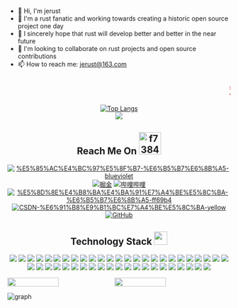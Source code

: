 - 👋 Hi, I'm jerust
- 👀 I'm a rust fanatic and working towards creating a historic open source project one day
- 🌱 I sincerely hope that rust will develop better and better in the near future
- 💞️ I'm looking to collaborate on rust projects and open source contributions
- 📫 How to reach me: jerust@163.com

<h2 align="center">
  <marquee>
    <b>
      <font color="#e66b6d">双</font>
      <font color="#e66d98">手</font>
      <font color="#e66cc6">合</font>
      <font color="#cc6de6">十</font>
      <font color="#9770e6">成</font>
      <font color="#6d93e6">为</font>
      <font color="#6fcde6">自</font>
      <font color="#72e6b6">己</font>
      <font color="#72e689">的</font>
      <font color="#99e670">神</font>, 
      <font color="#cde670">自</font>
      <font color="#e6df72">己</font>
      <font color="#e6c073">所</font>
      <font color="#e6a271">信</font>
      <font color="#e6796f">念</font>
      <font color="#e65454">的</font>
      <font color="#e63333">即</font>
      <font color="#e62c2c">是</font>
      <font color="#e60101">信</font>
      <font color="#e60101">仰</font>
    </b> 
  </marquee>
</h2>


<div align="center">
  <a href="https://github.com/jerust/github-readme-stats">
    <img src="https://github-readme-stats.vercel.app/api/top-langs/?username=jerust&layout=compact&theme=tokyonight" alt="Top Langs" />
  </a>
</div>


<div align="center">
  <img src="https://github-readme-stats.vercel.app/api?username=jerust&show_icons=true&theme=tokyonight" />
</div>

<!-- 联系我 -->
<h2 align="center">Reach Me On <img src="https://img-blog.csdnimg.cn/f7384c88956d4378b72e47548e19c9f8.gif" alt="f7384c88956d4378b72e47548e19c9f8.gif" width="50" /></h2>
<p align="center">
  <a href=""><img src="https://img.shields.io/badge/%E5%85%AC%E4%BC%97%E5%8F%B7-%E6%B5%B7%E6%8B%A5-blueviolet" alt="%E5%85%AC%E4%BC%97%E5%8F%B7-%E6%B5%B7%E6%8B%A5-blueviolet" /></a>
  <a href=""><img src="https://img.shields.io/badge/juejin-%E6%8E%98%E9%87%91-blue.svg" alt="掘金" /></a>
  <a href=""><img src="https://img.shields.io/badge/bilibili-%E5%93%94%E5%93%A9%E5%93%94%E5%93%A9-critical" alt="哔哩哔哩" /></a>
<a href=""><img src="https://img.shields.io/badge/%E5%8D%8E%E4%B8%BA%E4%BA%91%E7%A4%BE%E5%8C%BA-%E6%B5%B7%E6%8B%A5-ff69b4" alt="%E5%8D%8E%E4%B8%BA%E4%BA%91%E7%A4%BE%E5%8C%BA-%E6%B5%B7%E6%8B%A5-ff69b4" /></a>
  <a href=""><img src="https://img.shields.io/badge/CSDN-%E6%91%B8%E9%B1%BC%E7%A4%BE%E5%8C%BA-yellow" alt="CSDN-%E6%91%B8%E9%B1%BC%E7%A4%BE%E5%8C%BA-yellow" /></a>
<a href=""><img src="https://img.shields.io/badge/GitHub-%E5%AD%98%E5%82%A8%E5%BA%93-black.svg" alt="GitHub" /></a>
</p>

<!-- 技术栈 -->
<h2 align="center">Technology Stack <img src="https://media.giphy.com/media/WUlplcMpOCEmTGBtBW/giphy.gif" width="30"></h2>
<p align="center">
  <img src="https://img.shields.io/badge/-Rust-%23E44D27?style=flat-square&logo=rust&logoColor=ffffff"/>
  <img src="https://img.shields.io/badge/-Go-blue?style=flat-square&logo=go&logoColor=ffffff"/>
  <img src="https://img.shields.io/badge/-Python-%23E44D27?style=flat-square&logo=python&logoColor=ffffff"/>
  <img src="https://img.shields.io/badge/c-%2300599C?style=flat-square&logo=c&logoColor=white"/>
  <img src="https://img.shields.io/badge/c++-%2300599C?style=flat-square&logo=c%2B%2B&logoColor=white"/>
  <img src="https://img.shields.io/badge/-HTML5-%23E44D27?style=flat-square&logo=html5&logoColor=ffffff"/>
  <img src="https://img.shields.io/badge/-CSS3-%231572B6?style=flat-square&logo=css3"/>
  <img src="https://img.shields.io/badge/-Git-black?style=flat-square&logo=git"/>
  <img src="https://img.shields.io/badge/-GitHub-181717?style=flat-square&logo=github"/>
  <img src="https://img.shields.io/badge/-GitLab-FCA121?style=flat-square&logo=gitlab"/>
  <img src="https://img.shields.io/badge/-Redis-black?style=flat-square&logo=Redis"/>
  <img src="https://img.shields.io/badge/-MySQL-black?style=flat-square&logo=mysql"/>
  <img src="https://img.shields.io/badge/-Oracle-black?style=flat-square&logo=oracle"/>
  <img src="https://img.shields.io/badge/-GraphQL-E10098?style=flat-square&logo=graphql"/>
  <img src="https://img.shields.io/badge/-PostgreSQL-336791?style=flat-square&logo=postgresql"/>
  <img src="https://img.shields.io/badge/-Docker-black?style=flat-square&logo=docker"/>
  <img src="https://img.shields.io/badge/-Nginx-%23009639?style=flat-square&logo=nginx&logoColor=white"/>
  <img src="https://img.shields.io/badge/PyTorch-%23EE4C2C?style=flat-square&logo=PyTorch&logoColor=white"/>
  <img src="https://img.shields.io/badge/TensorFlow-%23FF6F00?style=flat-square&logo=TensorFlow&logoColor=white"/>
  <img src="https://img.shields.io/badge/Keras-%23D00000?style=flat-square&logo=Keras&logoColor=white"/>
  <img src="https://img.shields.io/badge/scikit--learn-%23F7931E?style=flat-square&logo=scikit-learn&logoColor=white"/>
  <img src="https://img.shields.io/badge/SciPy-%230C55A5?style=flat-square&logo=scipy&logoColor=%white"/>
  <img src="https://img.shields.io/badge/pandas-%23150458?style=flat-square&logo=pandas&logoColor=white"/>
  <img src="https://img.shields.io/badge/numpy-%23013243?style=flat-square&logo=numpy&logoColor=white"/>
  <img src="https://img.shields.io/badge/django-%23092E20?style=flat-square&logo=django&logoColor=white"/>
  <img src="https://img.shields.io/badge/flask-%23000?style=flat-square&logo=flask&logoColor=white"/>
  <img src="https://img.shields.io/badge/Anaconda-%2344A833?style=flat-square&logo=anaconda&logoColor=white"/>
  <img src="https://img.shields.io/badge/-VSCode-%23007ACC?style=flat-square&logo=visual-studio-code"/>
  <img src="https://img.shields.io/badge/VIM-%2311AB00?style=flat-square&logo=vim&logoColor=white"/>
  <img src="https://img.shields.io/badge/sublime_text-%23575757?style=flat-square&logo=sublime-text&logoColor=important"/>
  <img src="https://img.shields.io/badge/CLion-black?style=flat-square&logo=clion&logoColor=white"/>
  <img src="https://img.shields.io/badge/pycharm-143?style=flat-square&logo=pycharm&logoColor=black&color=black&labelColor=green"/>
  <img src="https://img.shields.io/badge/jupyter-%23FA0F00?style=flat-square&logo=jupyter&logoColor=white"/>
  <img src="https://img.shields.io/badge/Notepad++-90E59A?style=flat-square&logo=notepad%2b%2b&logoColor=black"/>
  <img src="https://img.shields.io/badge/markdown-%23000000?style=flat-square&logo=markdown&logoColor=white"/>
  <img src="https://img.shields.io/badge/-Stackoverflow-FE7A16?style=flat-square&logo=stack-overflow&logoColor=white"/>
  <img src="https://img.shields.io/badge/Reddit-%23FF4500?style=flat-square&logo=Reddit&logoColor=white"/>
  <img src="https://img.shields.io/badge/Kaggle-035a7d?style=flat-square&logo=kaggle&logoColor=white"/>
  <img src="https://img.shields.io/badge/Arch%20Linux-1793D1?logo=arch-linux&logoColor=fff&style=flat-square"/>
  <img src="https://img.shields.io/badge/cent%20os-002260?style=flat-square&logo=centos&logoColor=F0F0F0"/>
  <img src="https://img.shields.io/badge/Linux-FCC624?style=flat-square&logo=linux&logoColor=black"/>
  <img src="https://img.shields.io/badge/mac%20os-000000?style=flat-square&logo=macos&logoColor=F0F0F0"/>
  <img src="https://img.shields.io/badge/-OpenBSD-%23FCC771?style=flat-square&logo=openbsd&logoColor=black"/>
  <img src="https://img.shields.io/badge/openSUSE-%2364B345?style=flat-square&logo=openSUSE&logoColor=white"/>
  <img src="https://img.shields.io/badge/Red%20Hat-EE0000?style=flat-square&logo=redhat&logoColor=white"/>
  <img src="https://img.shields.io/badge/Ubuntu-E95420?style=flat-square&logo=ubuntu&logoColor=white"/>
</p>

<!-- 
<p align = "center">
<img width="50%" src="https://github-readme-streak-stats.herokuapp.com/?user=jerust&show_icons=true&locale=en&layout=compact&theme=radical&line_height=0" />
</p>
-->

<div style="display: flex; width:100%">
  <img style="width:48%" src="https://github-contributor-stats.vercel.app/api?username=jerust&title_color=3498db&text_color=2ecc71&icon_color=3498db&bg_color=00000000&hide_border=true&show_icons=true&include_all_commits=true&count_private=true&disable_animations=true">
  <img style="width:48%" src="https://streak-stats.demolab.com/?user=jerust&hide_border=true&background=00000000&border=2980b9&stroke=2980b9&ring=27ae60&fire=27ae60&currStreakNum=2980b9&sideNums=2980b9&currStreakLabel=2980b9&sideLabels=2980b9&dates=2980b9">
</div>

![graph](https://github-readme-activity-graph.vercel.app/graph?username=jerust&bg_color=0000000&color=2980b9&line=2980b9&point=27ae60&area_color=2980b9&area=true&hide_border=true)
